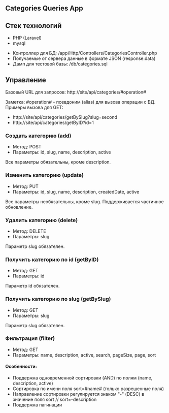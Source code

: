## Categories Queries App

## Стек технологий

- PHP (Laravel)
- mysql

* Контроллер для БД: /app/Http/Controllers/CategoriesController.php
* Получаемые от сервера данные в формате JSON (response.data)
* Дамп для тестовой базы: /db/categories.sql

## Управление

Базовый URL для запросов: http://site/api/categories/#operation#

Заметка: #operation# - псевдоним (alias) для вызова операции с БД.
Примеры вызова для GET:

* http://site/api/categories/getBySlug?slug=second
* http://site/api/categories/getByID?id=1

### Создать категорию (add)

- Метод: POST
- Параметры: id, slug, name, description, active

Все параметры обязательны, кроме description.

### Изменить категорию (update)

- Метод: PUT
- Параметры: id, slug, name, description, createdDate, active

Все параметры необязательны, кроме slug. Поддерживается частичное обновление.

### Удалить категорию (delete)

- Метод: DELETE
- Параметры: slug

Параметр slug обязателен.

### Получить категорию по id (getByID)

- Метод: GET
- Параметры: id

Параметр id обязателен.


### Получить категорию по slug (getBySlug)

- Метод: GET
- Параметры: slug

Параметр slug обязателен.

### Фильтрация (filter)

- Метод: GET
- Параметры: name, description, active, search, pageSize, page, sort

#### Особенности:

* Поддержка одновременной сортировки (AND) по полям (name, description, active)
* Сортировка по имени поля sort=#name# (только разрешенные поля)
* Направление сортировки регулируется знаком "-" (DESC) в значение поля sort // sort=-description
* Поддержка пагинации
